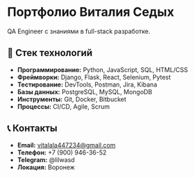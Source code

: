 # Портфолио Виталия Седых

QA Engineer с знаниями в full-stack разработке.

## 🚀 Стек технологий
- **Программирование:** Python, JavaScript, SQL, HTML/CSS
- **Фреймворки:** Django, Flask, React, Selenium, Pytest
- **Тестирование:** DevTools, Postman, Jira, Kibana
- **Базы данных:** PostgreSQL, MySQL, MongoDB
- **Инструменты:** Git, Docker, Bitbucket
- **Процессы:** CI/CD, Agile, Scrum

## 📞 Контакты
- **Email:** vitalala447234@gmail.com
- **Телефон:** +7 (900) 946-36-52
- **Telegram:** @lilwasd
- **Локация:** Воронеж

